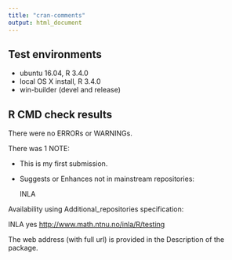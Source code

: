 ```yaml
---
title: "cran-comments"
output: html_document
---
```


## Test environments
* ubuntu 16.04, R 3.4.0
* local OS X install, R 3.4.0
* win-builder (devel and release)

## R CMD check results
There were no ERRORs or WARNINGs. 

There was 1 NOTE:

* This is my first submission.

* Suggests or Enhances not in mainstream repositories:

  INLA
  
Availability using Additional_repositories specification:

  INLA   yes   http://www.math.ntnu.no/inla/R/testing

The web address (with full url) is provided in the Description 
of the package.


